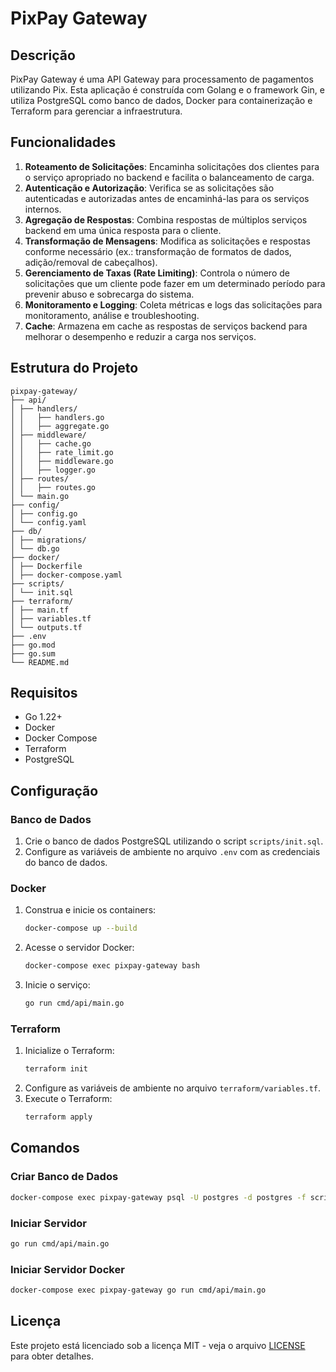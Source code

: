 # PixPay Gateway

## Descrição
PixPay Gateway é uma API Gateway para processamento de pagamentos utilizando Pix. Esta aplicação é construída com Golang e o framework Gin, e utiliza PostgreSQL como banco de dados, Docker para containerização e Terraform para gerenciar a infraestrutura.

## Funcionalidades
1. **Roteamento de Solicitações**: Encaminha solicitações dos clientes para o serviço apropriado no backend e facilita o balanceamento de carga.
2. **Autenticação e Autorização**: Verifica se as solicitações são autenticadas e autorizadas antes de encaminhá-las para os serviços internos.
3. **Agregação de Respostas**: Combina respostas de múltiplos serviços backend em uma única resposta para o cliente.
4. **Transformação de Mensagens**: Modifica as solicitações e respostas conforme necessário (ex.: transformação de formatos de dados, adição/removal de cabeçalhos).
5. **Gerenciamento de Taxas (Rate Limiting)**: Controla o número de solicitações que um cliente pode fazer em um determinado período para prevenir abuso e sobrecarga do sistema.
6. **Monitoramento e Logging**: Coleta métricas e logs das solicitações para monitoramento, análise e troubleshooting.
7. **Cache**: Armazena em cache as respostas de serviços backend para melhorar o desempenho e reduzir a carga nos serviços.

## Estrutura do Projeto

```shell
pixpay-gateway/
├── api/
│ ├── handlers/
│ │   ├── handlers.go
│ │   ├── aggregate.go
│ ├── middleware/
│ │   ├── cache.go
│ │   ├── rate_limit.go
│ │   ├── middleware.go
│ │   ├── logger.go
│ ├── routes/
│ │   ├── routes.go
│ └── main.go
├── config/
│ ├── config.go
│ └── config.yaml
├── db/
│ ├── migrations/
│ └── db.go
├── docker/
│ ├── Dockerfile
│ ├── docker-compose.yaml
├── scripts/
│ └── init.sql
├── terraform/
│ ├── main.tf
│ ├── variables.tf
│ └── outputs.tf
├── .env
├── go.mod
├── go.sum
└── README.md
```

## Requisitos
- Go 1.22+
- Docker
- Docker Compose
- Terraform
- PostgreSQL

## Configuração
### Banco de Dados
1. Crie o banco de dados PostgreSQL utilizando o script `scripts/init.sql`.
2. Configure as variáveis de ambiente no arquivo `.env` com as credenciais do banco de dados.

### Docker
1. Construa e inicie os containers:
   ```bash
   docker-compose up --build
   ```
2. Acesse o servidor Docker:
   ```bash
   docker-compose exec pixpay-gateway bash
   ```
3. Inicie o serviço:
   ```bash
   go run cmd/api/main.go
   ```
### Terraform
1. Inicialize o Terraform:
   ```bash
   terraform init
   ```
2. Configure as variáveis de ambiente no arquivo `terraform/variables.tf`.
3. Execute o Terraform:
   ```bash
   terraform apply
   ```

## Comandos

### Criar Banco de Dados
```bash
docker-compose exec pixpay-gateway psql -U postgres -d postgres -f scripts/init.sql
```

### Iniciar Servidor
```bash
go run cmd/api/main.go
```

### Iniciar Servidor Docker
```bash
docker-compose exec pixpay-gateway go run cmd/api/main.go
```

## Licença
Este projeto está licenciado sob a licença MIT - veja o arquivo [LICENSE](LICENSE) para obter detalhes.